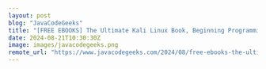 ```yaml
---
layout: post
blog: "JavaCodeGeeks"
title: "[FREE EBOOKS] The Ultimate Kali Linux Book, Beginning Programming with Python For Dummies, 3rd Edition & Four More Best Selling Titles"
date: 2024-08-21T10:30:30Z
image: images/javacodegeeks.png
remote_url: "https://www.javacodegeeks.com/2024/08/free-ebooks-the-ultimate-kali-linux-book-beginning-programming-with-python-for-dummies-3rd-edition-four-more-best-selling-titles-2.html"
---
```

